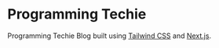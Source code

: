 # Programming Techie

Programming Techie Blog built using [Tailwind CSS](https://tailwindcss.com) and [Next.js](https://nextjs.org).